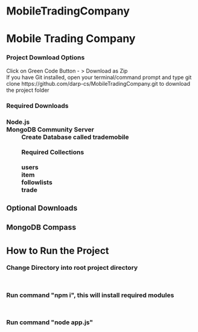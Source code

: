 # MobileTradingCompany

<h1> Mobile Trading Company</h1>

<h3><strong> Project Download Options </strong></h3>

<dl>
    <dt>Click on Green Code Button - > Download as Zip </dt>
    <dt>If you have Git installed, open your terminal/command prompt and type git clone https://github.com/darp-cs/MobileTradingCompany.git to download the project folder </dt>
</dl>
    
<h3> <strong>Required Downloads </strong><h3>
<dl>
    <dt>Node.js </dt>
    <dd> <a href="https://nodejs.org/en/download/"></a></dd>
    <dt> MongoDB Community Server</dt>
                <dd><a href="https://www.mongodb.com/try/download/community"></a> </dd>
                <dd>Create Database called trademobile<dd>
                <br>
                <dd><strong>Required Collections<strong><dd>
                <br>
                <dd> users</dd>
                <dd> item </dd>
                <dd> followlists</dd>
                <dd> trade </dd>
</dl>

<h3><strong>Optional Downloads</strong><h3>
<dl>
    <dt> MongoDB Compass </dt>
            <dd><a href="https://www.mongodb.com/try/download/compass"></a></dd>
</dl>


<h2> How to Run the Project </h2>
<p>Change Directory into root project directory</p>
<br>
<p>Run command "npm i", this will install required modules</p>
<br>
<p>Run command "node app.js"</p>




